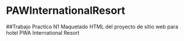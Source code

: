 # PAWInternationalResort
##Trabajo Practico N1
Maquetado HTML del proyecto de sitio web para hotel PWA International Resort
